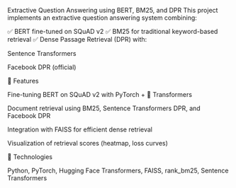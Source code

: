 Extractive Question Answering using BERT, BM25, and DPR
This project implements an extractive question answering system combining:

✅ BERT fine-tuned on SQuAD v2
✅ BM25 for traditional keyword-based retrieval
✅ Dense Passage Retrieval (DPR) with:

Sentence Transformers

Facebook DPR (official)

📌 Features

Fine-tuning BERT on SQuAD v2 with PyTorch + 🤗 Transformers

Document retrieval using BM25, Sentence Transformers DPR, and Facebook DPR

Integration with FAISS for efficient dense retrieval

Visualization of retrieval scores (heatmap, loss curves)

📂 Technologies

Python, PyTorch, Hugging Face Transformers, FAISS, rank_bm25, Sentence Transformers
